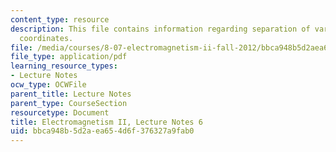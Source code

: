 ```yaml
---
content_type: resource
description: This file contains information regarding separation of variables in spherical
  coordinates.
file: /media/courses/8-07-electromagnetism-ii-fall-2012/bbca948b5d2aea654d6f376327a9fab0_MIT8_07F12_ln6.pdf
file_type: application/pdf
learning_resource_types:
- Lecture Notes
ocw_type: OCWFile
parent_title: Lecture Notes
parent_type: CourseSection
resourcetype: Document
title: Electromagnetism II, Lecture Notes 6
uid: bbca948b-5d2a-ea65-4d6f-376327a9fab0
---
```

